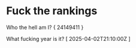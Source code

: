 # Fuck the rankings

Who the hell am I?
{ 24149411 }

What fucking year is it?
[ 2025-04-02T21:10:00Z ]
